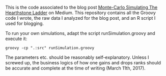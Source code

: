 This is the code associated to the blog post [Monte-Carlo Simulating The Hearthstone Ladder](https://medium.com/@xLeitix/monte-carlo-simulating-the-hearthstone-ladder-994ee504a1ac)
on Medium. This repository contains all the Groovy code I wrote, the raw data I analyzed
for the blog post, and an R script I used for blogging.

To run your own simulations, adapt the script runSimulation.groovy and execute it:

`groovy -cp ".:src" runSimulation.groovy`

The parameters etc. should be reasonably self-explanatory. Unless I screwed up, the
business logics of how one gains and drops ranks should be accurate and complete
at the time of writing (March 11th, 2017).

